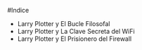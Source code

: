 #Indice

* Larry Plotter y El Bucle Filosofal
* Larry Plotter y La Clave Secreta del WiFi
* Larry Plotter y El Prisionero del Firewall 
